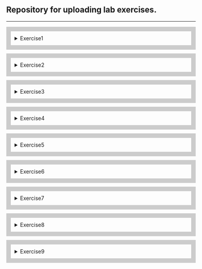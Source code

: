 ## Repository for uploading lab exercises.

---
<div style="border: 12px solid #ccc; padding: 10px; margin-bottom: 10px;">
<details>
  <summary>Exercise1</summary>

  1. Create a new folder.
     * ![Screenshot of Exercise1-1](/Lab%20Screenshots/Exercise1/Exercise1-1.png)

  2. Create another folder inside the first one.
     * ![Screenshot of Exercise1-2](/Lab%20Screenshots/Exercise1/Exercise1-2.png)

  3. Print the contents of the first folder.
     * ![Screenshot of Exercise1-3](/Lab%20Screenshots/Exercise1/Exercise1-3.png)

  4. Change the directory to the second folder, and print the current path.
     * ![Screenshot of Exercise1-4](/Lab%20Screenshots/Exercise1/Exercise1-4.png)

  5. Change directory back to the original starting point.
     * ![Screenshot of Exercise1-5](/Lab%20Screenshots/Exercise1/Exercise1-5.png)

  6. Delete the first folder.
     * ![Screenshot of Exercise1-6](/Lab%20Screenshots/Exercise1/Exercise1-6.png)
</details>
</div>

<div style="border: 12px solid #ccc; padding: 10px; margin-bottom: 10px;">
<details>
  <summary>Exercise2</summary>  
  Not needed, approved by Christoph.
</details>
</div>

<div style="border: 12px solid #ccc; padding: 10px; margin-bottom: 10px;">
<details>
  <summary>Exercise3</summary>

  1. Add an image to each column.
  2. Add a 'Change Me' button under each heading.
     * ![Screenshot of Exercise3-1,2](/Lab%20Screenshots/Exercise3/Exercise3-1,2.png)

  3. Style your button with CSS.
     * ![Screenshot of Exercise3-3](/Lab%20Screenshots/Exercise3/Exercise3-3.png)

  4. Add a script tag with two JS functions, one for each button.
  5. Clicking each button should change the background colour and the heading text for that column.
     * ![Screenshot of Exercise3-4,5](/Lab%20Screenshots/Exercise3/Exercise3-4,5.png)

  *Extensions were completed for this exercise as well. CSS and JS code moved into external files and linked to the html file. All relevant for this exercise can be found in the Exercise3 folder.*
</details>
</div>

<div style="border: 12px solid #ccc; padding: 10px; margin-bottom: 10px;">
<details>
  <summary>Exercise4</summary>

  1. Create 4 functions for the 4 main mathematical operations (-,+,/,*). Return the calculated value and then output it to the screen.
     * ![Screenshot of Exercise4-1](/Lab%20Screenshots/Exercise4/Exercise4-1.png)

  2. Create a function that takes the name of a person as an argument, and prints out “Hello [name]*” to the console. Hint: search online on how to concatenate two strings.
     * ![Screenshot of Exercise4-2](/Lab%20Screenshots/Exercise4/Exercise4-2.png)
</details>
</div>

<div style="border: 12px solid #ccc; padding: 10px; margin-bottom: 10px;">
<details>
  <summary>Exercise5</summary>

  1. Create an array that has 5 elements.
  2. Replace the value of the element at position 1 and 4.
  3. Add a new element to the beginning of the array.
  4. Remove the element at the end of the array.
     * ![Screenshot of Exercise5-1,2,3,4](/Lab%20Screenshots/Exercise5/Exercise5-1,2,3,4.png)

  5. Print the array to the console.
     * ![Screenshot of Exercise5-5](/Lab%20Screenshots/Exercise5/Exercise5-5.png)
</details>
</div>

<div style="border: 12px solid #ccc; padding: 10px; margin-bottom: 10px;">
<details>
  <summary>Exercise6</summary>

  1. Create a JSON object variable for a book. The book should have a title, description, author, and number of pages.
     * ![Screenshot of Exercise6-1](/Lab%20Screenshots/Exercise6/Exercise6-1.png)

  2. Print these object property values in your console individually and via the whole book object.
     * ![Screenshot of Exercise6-2-pt1](/Lab%20Screenshots/Exercise6/Exercise6-2-pt1.png)
     * ![Screenshot of Exercise6-2-pt2](/Lab%20Screenshots/Exercise6/Exercise6-2-pt2.png)

  3. Update the description of the book.
     * ![Screenshot of Exercise6-3](/Lab%20Screenshots/Exercise6/Exercise6-3.png)

  4. Extension: Create an array of 5 book objects.
     * ![Screenshot of Exercise6-4-pt1](/Lab%20Screenshots/Exercise6/Exercise6-4-pt1.png)
     * ![Screenshot of Exercise6-4-pt2](/Lab%20Screenshots/Exercise6/Exercise6-4-pt2.png)
</details>
</div>

<div style="border: 12px solid #ccc; padding: 10px; margin-bottom: 10px;">
<details>
  <summary>Exercise7</summary>

  1. Write a specification comment for each function.
     * ![Screenshot of Exercise7-1-pt1](/Lab%20Screenshots/Exercise7/Exercise7-1-pt1.png)
     * ![Screenshot of Exercise7-1-pt1](/Lab%20Screenshots/Exercise7/Exercise7-1-pt2.png)

  2. Write at least 3 unit tests for each function.
     * In the unit tests, try to include both expected and non-typical test values (such as zero, decimal, or negative numbers).
     * ![Screenshot of /Exercise7-2-pt1.png](/Lab%20Screenshots/Exercise7/Exercise7-2-pt1.png)
     * ![Screenshot of /Exercise7-2-pt2.png](/Lab%20Screenshots/Exercise7/Exercise7-2-pt2.png)
     * ![Screenshot of /Exercise7-2-pt3.png](/Lab%20Screenshots/Exercise7/Exercise7-2-pt3.png)
     * ![Screenshot of /Exercise7-2-pt4.png](/Lab%20Screenshots/Exercise7/Exercise7-2-pt4.png)
     * ![Screenshot of /Exercise7-2-pt5.png](/Lab%20Screenshots/Exercise7/Exercise7-2-pt5.png)

  *Jest was used for unit testing.*
</details>
</div>

<div style="border: 12px solid #ccc; padding: 10px; margin-bottom: 10px;">
<details>
  <summary>Exercise8</summary>
  Can be found in /Exercise8 Folder.
</details>
</div>

<div style="border: 12px solid #ccc; padding: 10px; margin-bottom: 10px;">
<details>
  <summary>Exercise9</summary>
  Demonstrating the use of git.
</details>
</div>